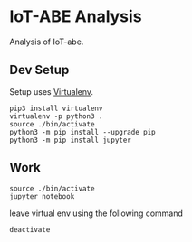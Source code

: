 # IoT-ABE Analysis

Analysis of IoT-abe.

## Dev Setup

Setup uses [Virtualenv](https://virtualenv.pypa.io/en/stable/).

```{.sh}
pip3 install virtualenv
virtualenv -p python3 .
source ./bin/activate
python3 -m pip install --upgrade pip
python3 -m pip install jupyter
```

## Work

```{.sh}
source ./bin/activate
jupyter notebook
```

leave virtual env using the following command

```{.sh}
deactivate
```
